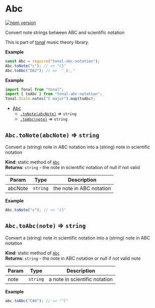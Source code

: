 <a name="module_Abc"></a>

# Abc

[![npm version](https://img.shields.io/npm/v/tonal-abc-notation.svg?style=flat-square)](https://www.npmjs.com/package/tonal-abc-notation)

Convert note strings between ABC and scientific notation

This is part of [tonal](https://www.npmjs.com/package/tonal) music theory library.

**Example**

```js
const Abc = require("tonal-abc-notation");
Abc.toNote("c"); // => "C5"
Abc.toAbc("Db2"); // =>  "_D,,"
```

**Example**

```js
import Tonal from "tonal";
import { toAbc } from "tonal-abc-notation";
Tonal.Scale.notes("C major").map(toAbc);
```

- [Abc](#module_Abc)
  - [`.toNote(abcNote)`](#module_Abc.toNote) ⇒ <code>string</code>
  - [`.toAbc(note)`](#module_Abc.toAbc) ⇒ <code>string</code>

<a name="module_Abc.toNote"></a>

## `Abc.toNote(abcNote)` ⇒ <code>string</code>

Convert a (string) note in ABC notation into a (string) note in scientific notation

**Kind**: static method of [<code>Abc</code>](#module_Abc)  
**Returns**: <code>string</code> - the note in scientific notation of null if not valid

| Param   | Type                | Description              |
| ------- | ------------------- | ------------------------ |
| abcNote | <code>string</code> | the note in ABC notation |

**Example**

```js
Abc.toNote("c"); // => "C5"
```

<a name="module_Abc.toAbc"></a>

## `Abc.toAbc(note)` ⇒ <code>string</code>

Convert a (string) note in scientific notation into a (string) note in ABC notation

**Kind**: static method of [<code>Abc</code>](#module_Abc)  
**Returns**: <code>string</code> - the note in ABC notation or null if not valid note

| Param | Type                | Description                   |
| ----- | ------------------- | ----------------------------- |
| note  | <code>string</code> | a note in scientific notation |

**Example**

```js
abc.toAbc("C#4"); // => "^C"
```
